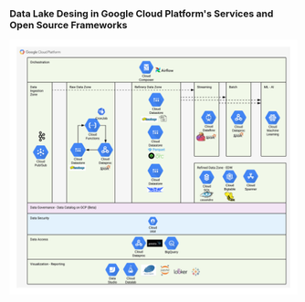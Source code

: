 ### Data Lake Desing in Google Cloud Platform's Services and Open Source Frameworks

![Image](data_lake.png)
